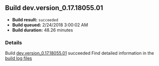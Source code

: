 ## Build dev.version_0.17.18055.01
- **Build result:** `succeeded`
- **Build queued:** 2/24/2018 3:00:02 AM
- **Build duration:** 48.26 minutes
### Details
Build [dev.version_0.17.18055.01](https://winappstudio.visualstudio.com/web/build.aspx?pcguid=a4ef43be-68ce-4195-a619-079b4d9834c2&builduri=vstfs%3a%2f%2f%2fBuild%2fBuild%2f25127) succeeded
Find detailed information in the [build log files](https://uwpctdiags.blob.core.windows.net/buildlogs/dev.version_0.17.18055.01_logs.zip)
